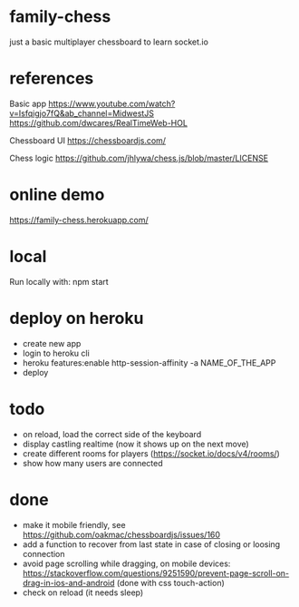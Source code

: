 # family-chess
just a basic multiplayer chessboard to learn socket.io

# references
Basic app
https://www.youtube.com/watch?v=Isfqigjo7fQ&ab_channel=MidwestJS
https://github.com/dwcares/RealTimeWeb-HOL

Chessboard UI
https://chessboardjs.com/

Chess logic
https://github.com/jhlywa/chess.js/blob/master/LICENSE

# online demo
https://family-chess.herokuapp.com/

# local
Run locally with:
npm start

# deploy on heroku
- create new app
- login to heroku cli
- heroku features:enable http-session-affinity -a NAME_OF_THE_APP
- deploy

# todo
- on reload, load the correct side of the keyboard
- display castling realtime (now it shows up on the next move)
- create different rooms for players (https://socket.io/docs/v4/rooms/)
- show how many users are connected

# done
- make it mobile friendly, see https://github.com/oakmac/chessboardjs/issues/160
- add a function to recover from last state in case of closing or loosing connection 
- avoid page scrolling while dragging, on mobile devices: https://stackoverflow.com/questions/9251590/prevent-page-scroll-on-drag-in-ios-and-android (done with css touch-action)
- check on reload (it needs sleep)

